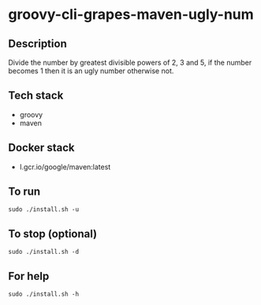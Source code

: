 # groovy-cli-grapes-maven-ugly-num

## Description
Divide the number by greatest divisible powers of 2, 3 and 5, if the number becomes 1 then it is an ugly number otherwise not.

## Tech stack
- groovy
- maven

## Docker stack
- l.gcr.io/google/maven:latest

## To run
`sudo ./install.sh -u`

## To stop (optional)
`sudo ./install.sh -d`

## For help
`sudo ./install.sh -h`
